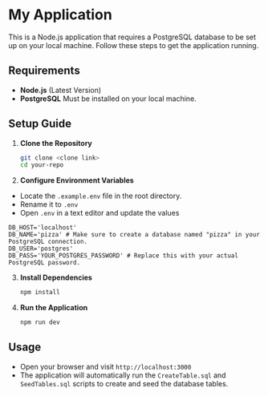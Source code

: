 # My Application

This is a Node.js application that requires a PostgreSQL database to be set up on your local machine. Follow these steps to get the application running.

## Requirements

- **Node.js** (Latest Version)
- **PostgreSQL** Must be installed on your local machine.

## Setup Guide

1. **Clone the Repository**

   ```bash
   git clone <clone link>
   cd your-repo
   ```

2. **Configure Environment Variables**

- Locate the `.example.env` file in the root directory.
- Rename it to `.env`
- Open `.env` in a text editor and update the values

```env
DB_HOST='localhost'
DB_NAME='pizza' # Make sure to create a database named "pizza" in your PostgreSQL connection.
DB_USER='postgres'
DB_PASS='YOUR_POSTGRES_PASSWORD' # Replace this with your actual PostgreSQL password.
```

3. **Install Dependencies**

   ```bash
   npm install
   ```

4. **Run the Application**

   ```bash
   npm run dev
   ```

## Usage

- Open your browser and visit `http://localhost:3000`
- The application will automatically run the `CreateTable.sql` and `SeedTables.sql` scripts to create and seed the database tables.
